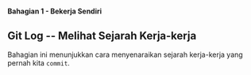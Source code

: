 #### Bahagian 1 - Bekerja Sendiri

## Git Log -- Melihat Sejarah Kerja-kerja

Bahagian ini menunjukkan cara menyenaraikan sejarah kerja-kerja yang pernah kita `commit`. 

